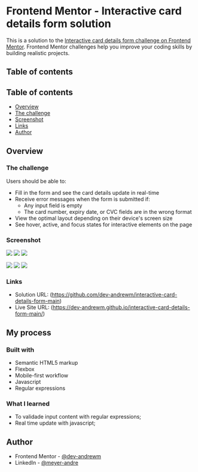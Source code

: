 # Frontend Mentor - Interactive card details form solution

This is a solution to the [Interactive card details form challenge on Frontend Mentor](https://www.frontendmentor.io/challenges/interactive-card-details-form-XpS8cKZDWw). Frontend Mentor challenges help you improve your coding skills by building realistic projects. 

## Table of contents

## Table of contents

- [Overview](#overview)
- [The challenge](#the-challenge)
- [Screenshot](#screenshot)
- [Links](#links)
- [Author](#author)

## Overview

### The challenge

Users should be able to:

- Fill in the form and see the card details update in real-time
- Receive error messages when the form is submitted if:
  - Any input field is empty
  - The card number, expiry date, or CVC fields are in the wrong format
- View the optimal layout depending on their device's screen size
- See hover, active, and focus states for interactive elements on the page

### Screenshot

![](screenshots/mobile.jpg) ![](screenshots/mobile_active.jpg)
![](screenshots/mobile_complete.jpg)

![](screenshots/desktop.jpg)
![](screenshots/desktop_active.jpg)
![](screenshots/desktop_complete.jpg)

### Links

- Solution URL: (https://github.com/dev-andrewm/interactive-card-details-form-main)
- Live Site URL: (https://dev-andrewm.github.io/interactive-card-details-form-main/)

## My process

### Built with

- Semantic HTML5 markup
- Flexbox
- Mobile-first workflow
- Javascript
- Regular expressions

### What I learned

- To validade input content with regular expressions;
- Real time update with javascript;

## Author

- Frontend Mentor - [@dev-andrewm](https://www.frontendmentor.io/profile/dev-andrewm)
- LinkedIn - [@meyer-andre](https://www.linkedin.com/in/meyer-andre)
